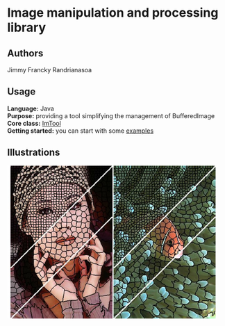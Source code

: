 # Image manipulation and processing library

## Authors
Jimmy Francky Randrianasoa

## Usage
<b>Language:</b> Java </br>
<b>Purpose:</b> providing a tool simplifying the management of BufferedImage </br>
<b>Core class:</b> [ImTool](src/utils/ImTool.java) </br>
<b>Getting started:</b> you can start with some [examples](src/examples)

## Illustrations

![](1.png)

